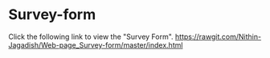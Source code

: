 # Survey-form

Click the following link to view the "Survey Form".
https://rawgit.com/Nithin-Jagadish/Web-page_Survey-form/master/index.html
